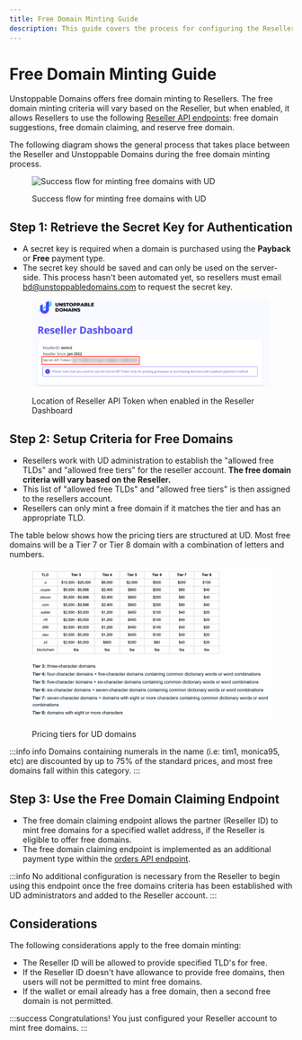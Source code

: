 ```yaml
---
title: Free Domain Minting Guide
description: This guide covers the process for configuring the Reseller account to mint free domains.
---
```


# Free Domain Minting Guide

Unstoppable Domains offers free domain minting to Resellers. The free domain minting criteria will vary based on the Reseller, but when enabled, it allows Resellers to use the following [Reseller API endpoints](../reseller-api-endpoints.md): free domain suggestions, free domain claiming, and reserve free domain.

The following diagram shows the general process that takes place between the Reseller and Unstoppable Domains during the free domain minting process.

<figure>

![Success flow for minting free domains with UD](/images/free-domain-minting-success-flow.png '#width=80%;')

<figcaption>Success flow for minting free domains with UD</figcaption>
</figure>

## Step 1: Retrieve the Secret Key for Authentication

* A secret key is required when a domain is purchased using the **Payback** or **Free** payment type.
* The secret key should be saved and can only be used on the server-side. This process hasn't been automated yet, so resellers must email [bd@unstoppabledomains.com](mailto:bd@unstoppabledomains.com) to request the secret key.

<figure>

![Location of Reseller API Token when enabled in the Reseller Dashboard](/images/reseller-api-secret.png '#width=80%;')

<figcaption>Location of Reseller API Token when enabled in the Reseller Dashboard</figcaption>
</figure>

## Step 2: Setup Criteria for Free Domains

* Resellers work with UD administration to establish the "allowed free TLDs" and "allowed free tiers" for the reseller account. **The free domain criteria will vary based on the Reseller.**
* This list of "allowed free TLDs" and "allowed free tiers" is then assigned to the resellers account.
* Resellers can only mint a free domain if it matches the tier and has an appropriate TLD.

The table below shows how the pricing tiers are structured at UD. Most free domains will be a Tier 7 or Tier 8 domain with a combination of letters and numbers.

<figure>

![Pricing tiers for UD domains](/images/domain-pricing-tiers.png '#width=80%;')

<figcaption>Pricing tiers for UD domains</figcaption>
</figure>

:::info info
Domains containing numerals in the name (i.e: tim1, monica95, etc) are discounted by up to 75% of the standard prices, and most free domains fall within this category.
:::

## Step 3: Use the Free Domain Claiming Endpoint

* The free domain claiming endpoint allows the partner (Reseller ID) to mint free domains for a specified wallet address, if the Reseller is eligible to offer free domains.
* The free domain claiming endpoint is implemented as an additional payment type within the [orders API endpoint](../reseller-api-endpoints.md).

:::info
No additional configuration is necessary from the Reseller to begin using this endpoint once the free domains criteria has been established with UD administrators and added to the Reseller account.
:::

## Considerations

The following considerations apply to the free domain minting:

* The Reseller ID will be allowed to provide specified TLD's for free.
* If the Reseller ID doesn't have allowance to provide free domains, then users will not be permitted to mint free domains.
* If the wallet or email already has a free domain, then a second free domain is not permitted.

:::success Congratulations!
You just configured your Reseller account to mint free domains.
:::
